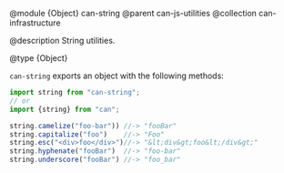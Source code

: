 @module {Object} can-string
@parent can-js-utilities
@collection can-infrastructure

@description  String utilities.

@type {Object}

`can-string` exports an object with the following methods:

```js
import string from "can-string";
// or
import {string} from "can";

string.camelize("foo-bar")) //-> "fooBar"
string.capitalize("foo")    //-> "Foo"
string.esc("<div>foo</div>")//-> "&lt;div&gt;foo&lt;/div&gt;"
string.hyphenate("fooBar")  //-> "foo-bar"
string.underscore("fooBar") //-> "foo_bar"
```
